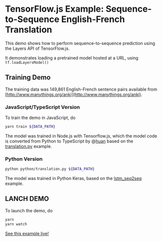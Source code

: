 # TensorFlow.js Example: Sequence-to-Sequence English-French Translation

This demo shows how to perform sequence-to-sequence prediction using the Layers
API of TensorFlow.js.

It demonstrates loading a pretrained model hosted at a URL, using
`tf.loadLayersModel()`

## Training Demo

The training data was 149,861 English-French sentence pairs available from [http://www.manythings.org/anki](http://www.manythings.org/anki).

### JavaScript/TypeScript Version

To train the demo in JavaScript, do

```sh
yarn train ${DATA_PATH}
```

The model was trained in Node.js with Tensorflow.js, which the model code is converted from Python to TypeScript by @[huan](https://github.com/huan) based on the [translation.py](https://github.com/tensorflow/tfjs-examples/blob/master/translation/python/translation.py) example.

### Python Version

```sh
python python/translation.py ${DATA_PATH}
```

The model was trained in Python Keras, based on the [lstm_seq2seq](https://github.com/keras-team/keras/blob/master/examples/lstm_seq2seq.py)
example.

## LANCH DEMO

To launch the demo, do

```sh
yarn
yarn watch
```

[See this example live!](https://storage.googleapis.com/tfjs-examples/translation/dist/index.html)
